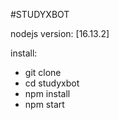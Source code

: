 #STUDYXBOT

nodejs version: [16.13.2]

install:
* git clone
* cd studyxbot
* npm install
* npm start

